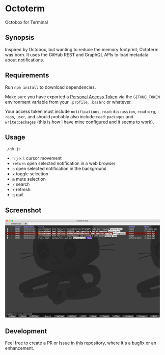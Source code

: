 # Octoterm

Octobox for Terminal


## Synopsis

Inspired by Octobox, but wanting to reduce the memory footprint, Octoterm was born. It uses the GitHub REST and GraphQL APIs to load metadata about notifications.


## Requirements

Run `npm install` to download dependencies.

Make sure you have exported a [Personal Access Token](https://help.github.com/articles/creating-a-personal-access-token-for-the-command-line/) via the `GITHUB_TOKEN` environment variable from your `.profile`, `.bashrc` or whatever.

Your access token must include `notifications`, `read:discussion`, `read:org`, `repo`, `user`, and should probably also include `read:packages` and `write:packages` (this is how I have mine configured and it seems to work).

## Usage

```
./gh.js
```

- `h` `j` `k` `l` cursor movement
- `return` open selected notification in a web browser
- `o` open selected notification in the background
- `x` toggle selection
- `m` mute selection
- `/` search
- `r` refresh
- `q` quit

## Screenshot
<img src='https://github.com/dctucker/octoterm/blob/master/screenshot.png' />

## Development

Feel free to create a PR or Issue in this repository, where it's a bugfix or an enhancement.

